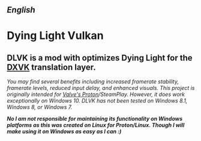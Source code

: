 #

## _English_

# Dying Light Vulkan
## DLVK is a mod with optimizes Dying Light for the [DXVK](https://www.github.com/doitsujin/dxvk) translation layer.
_You may find several benefits including increased framerate stability, framerate levels, reduced input delay, and enhanced visuals.
This project is originally intended for [Valve's Proton](https://github.com/ValveSoftware/Proton/)/SteamPlay. However, it does work exceptionally on Windows 10.
DLVK has not been tested on Windows 8.1, Windows 8, or Windows 7._

**_No I am not responsible for maintaining its functionality on Windows platforms as this was created on Linux for Proton/Linux. Though I will make using it on Windows as easy as I can :)_**

#

#
